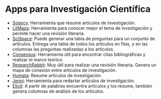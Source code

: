# Apps para Investigación Científica
* [Solarcy](https://www.scholarcy.com/): Herramienta que resume artículos de investigación.
* [LitMaps](https://www.litmaps.com/): Herramienta para conocer mejor el tema de investigación y permite hacer una revisión literaria.
* [SciSpace](https://typeset.io/): Puede generar una tabla de preguntas para un conjunto de artículos. Entrega una tabla de todos los artículos en filas, y en las columnas las preguntas realizadas a los artículos.
* [Consensus](https://consensus.app/): Herramienta útil para encontrar citas bibliográficas y realizar el marco teórico.
* [ResearchRabbit](https://www.researchrabbit.ai/): Muy útil para realizar una revisión literaria. Genera un mapa de conexión entre artículos de investigación. 
* [Humata](https://app.humata.ai/): Resume artículos de investigación.
* [Jenni](https://jenni.ai/): Herramienta para redactar artículos de investigación.
* [Elicit](https://elicit.com/): A partir de palabras encuentra artículos y los resume, también genera columnas de análisis de los artículos.  

